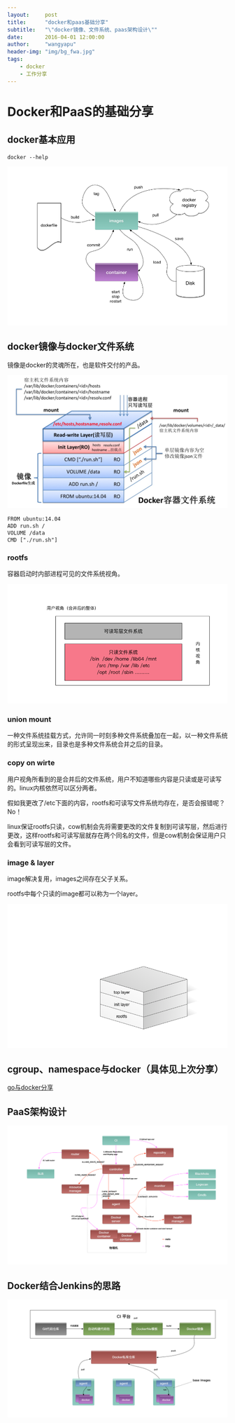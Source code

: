 ```yaml
---
layout:     post
title:      "docker和paas基础分享"
subtitle:   "\"docker镜像、文件系统、paas架构设计\""
date:       2016-04-01 12:00:00
author:     "wangyapu"
header-img: "img/bg_fwa.jpg"
tags:
    - docker
    - 工作分享
---
```


# Docker和PaaS的基础分享

## docker基本应用

    docker --help
    
![image](https://github.com/wangyapu/my_post/raw/master/md_pic/docker/docker_command.png)


## docker镜像与docker文件系统

镜像是docker的灵魂所在，也是软件交付的产品。

![image](https://github.com/wangyapu/my_post/raw/master/md_pic/docker/docker_system.png)


    FROM ubuntu:14.04
    ADD run.sh /
    VOLUME /data
    CMD ["./run.sh"]
    
### rootfs

容器启动时内部进程可见的文件系统视角。

![image](https://github.com/wangyapu/my_post/raw/master/md_pic/docker/rootfs.png)

### union mount

一种文件系统挂载方式，允许同一时刻多种文件系统叠加在一起，以一种文件系统的形式呈现出来，目录也是多种文件系统合并之后的目录。

### copy on wirte

用户视角所看到的是合并后的文件系统，用户不知道哪些内容是只读或是可读写的。linux内核依然可以区分两者。

假如我更改了/etc下面的内容，rootfs和可读写文件系统均存在，是否会报错呢？
No！

linux保证rootfs只读，cow机制会先将需要更改的文件复制到可读写层，然后进行更改，这样rootfs和可读写层就存在两个同名的文件，但是cow机制会保证用户只会看到可读写层的文件。

### image & layer

image解决复用，images之间存在父子关系。

rootfs中每个只读的image都可以称为一个layer。

![image](https://github.com/wangyapu/my_post/raw/master/md_pic/docker/layer.png)

## cgroup、namespace与docker（具体见上次分享）

[go与docker分享](http://wangyapu.github.io/2016/01/28/go_docker_share/)


## PaaS架构设计

![image](https://github.com/wangyapu/my_post/raw/master/md_pic/docker/init_instance.png)


## Docker结合Jenkins的思路


![image](https://github.com/wangyapu/my_post/raw/master/md_pic/docker/docker_Jenkins.png)

